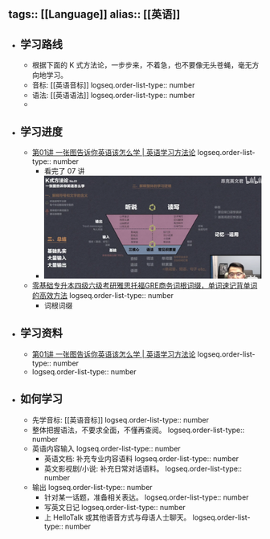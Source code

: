 tags:: [[Language]]
alias:: [[英语]]
---

- ## 学习路线
	- 根据下面的 K 式方法论，一步步来，不着急，也不要像无头苍蝇，毫无方向地学习。
	- 音标: [[英语音标]]
	  logseq.order-list-type:: number
	- 语法: [[英语语法]]
	  logseq.order-list-type:: number
	-
- ## 学习进度
	- [第01讲 一张图告诉你英语该怎么学 | 英语学习方法论](https://www.bilibili.com/video/BV1jE41157bX/?vd_source=f1fbb083ddef12dcff3388779faac201)
	  logseq.order-list-type:: number
		- 看完了 07 讲
		- ![image.png](../assets/image_1713947027565_0.png)
	- [零基础专升本四级六级考研雅思托福GRE商务词根词缀，单词速记背单词的高效方法](https://www.bilibili.com/video/BV1tF411z7cF/)
	  logseq.order-list-type:: number
		- 词根词缀
- ## 学习资料
	- [第01讲 一张图告诉你英语该怎么学 | 英语学习方法论](https://www.bilibili.com/video/BV1jE41157bX/?vd_source=f1fbb083ddef12dcff3388779faac201)
	  logseq.order-list-type:: number
	- logseq.order-list-type:: number
- ## 如何学习
	- 先学音标: [[英语音标]]
	  logseq.order-list-type:: number
	- 整体把握语法，不要求全面，不懂再查阅。
	  logseq.order-list-type:: number
	- 英语内容输入
	  logseq.order-list-type:: number
		- 英语文档: 补充专业内容语料
		  logseq.order-list-type:: number
		- 英文影视剧/小说: 补充日常对话语料。
		  logseq.order-list-type:: number
	- 输出
	  logseq.order-list-type:: number
		- 针对某一话题，准备相关表达。
		  logseq.order-list-type:: number
		- 写英文日记
		  logseq.order-list-type:: number
		- 上 HelloTalk 或其他语音方式与母语人士聊天。
		  logseq.order-list-type:: number